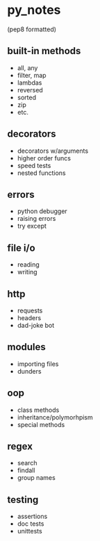 # py_notes
(pep8 formatted)

## built-in methods
- all, any
- filter, map
- lambdas
- reversed
- sorted
- zip
- etc.

## decorators
- decorators w/arguments
- higher order funcs
- speed tests
- nested functions

## errors
- python debugger
- raising errors
- try except

## file i/o
- reading
- writing

## http
- requests
- headers
- dad-joke bot

## modules
- importing files
- dunders

## oop
- class methods
- inheritance/polymorhpism
- special methods

## regex
- search
- findall
- group names

## testing
- assertions
- doc tests
- unittests
